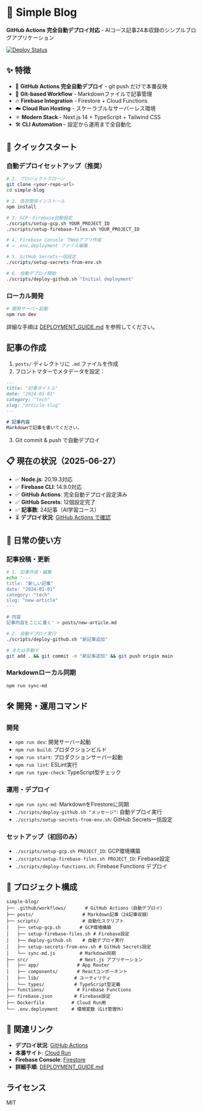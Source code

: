 # 🚀 Simple Blog

**GitHub Actions 完全自動デプロイ対応** - AIコース記事24本収録のシンプルブログアプリケーション

[![Deploy Status](https://github.com/nekoallergy22/simple-blog/workflows/Deploy%20to%20Cloud%20Run/badge.svg)](https://github.com/nekoallergy22/simple-blog/actions)

## ✨ 特徴

- 🚀 **GitHub Actions 完全自動デプロイ** - git push だけで本番反映
- 📝 **Git-based Workflow** - Markdownファイルで記事管理
- 🔥 **Firebase Integration** - Firestore + Cloud Functions
- ☁️ **Cloud Run Hosting** - スケーラブルなサーバーレス環境
- ⚛️ **Modern Stack** - Next.js 14 + TypeScript + Tailwind CSS
- 🛠️ **CLI Automation** - 設定から運用まで全自動化

## 🚀 クイックスタート

### 自動デプロイセットアップ（推奨）

```bash
# 1. プロジェクトクローン
git clone <your-repo-url>
cd simple-blog

# 2. 依存関係インストール
npm install

# 3. GCP・Firebase自動設定
./scripts/setup-gcp.sh YOUR_PROJECT_ID
./scripts/setup-firebase-files.sh YOUR_PROJECT_ID

# 4. Firebase Console でWebアプリ作成
# → .env.deployment ファイル編集

# 5. GitHub Secrets一括設定
./scripts/setup-secrets-from-env.sh

# 6. 自動デプロイ開始
./scripts/deploy-github.sh "Initial deployment"
```

### ローカル開発

```bash
# 開発サーバー起動
npm run dev
```

詳細な手順は [DEPLOYMENT_GUIDE.md](./DEPLOYMENT_GUIDE.md) を参照してください。

## 記事の作成

1. `posts/` ディレクトリに `.md` ファイルを作成
2. フロントマターでメタデータを設定：

```markdown
---
title: "記事タイトル"
date: "2024-01-01"
category: "tech"
slug: "article-slug"
---

# 記事内容
Markdownで記事を書いてください。
```

3. Git commit & push で自動デプロイ

## 📋 現在の状況（2025-06-27）

- ✅ **Node.js**: 20.19.3対応
- ✅ **Firebase CLI**: 14.9.0対応  
- ✅ **GitHub Actions**: 完全自動デプロイ設定済み
- ✅ **GitHub Secrets**: 12個設定完了
- ✅ **記事数**: 24記事（AI学習コース）
- ⏳ **デプロイ状況**: [GitHub Actions で確認](https://github.com/nekoallergy22/simple-blog/actions)

## 🔄 日常の使い方

### 記事投稿・更新

```bash
# 1. 記事作成・編集
echo '---
title: "新しい記事"
date: "2024-01-01"
category: "tech"
slug: "new-article"
---

# 内容
記事内容をここに書く' > posts/new-article.md

# 2. 自動デプロイ実行
./scripts/deploy-github.sh "新記事追加"

# または手動で
git add . && git commit -m "新記事追加" && git push origin main
```

### Markdownローカル同期

```bash
npm run sync-md
```

## 🛠️ 開発・運用コマンド

### 開発
- `npm run dev`: 開発サーバー起動
- `npm run build`: プロダクションビルド
- `npm run start`: プロダクションサーバー起動
- `npm run lint`: ESLint実行
- `npm run type-check`: TypeScript型チェック

### 運用・デプロイ
- `npm run sync-md`: MarkdownをFirestoreに同期
- `./scripts/deploy-github.sh "メッセージ"`: 自動デプロイ実行
- `./scripts/setup-secrets-from-env.sh`: GitHub Secrets一括設定

### セットアップ（初回のみ）
- `./scripts/setup-gcp.sh PROJECT_ID`: GCP環境構築
- `./scripts/setup-firebase-files.sh PROJECT_ID`: Firebase設定
- `./scripts/deploy-functions.sh`: Firebase Functions デプロイ

## 📁 プロジェクト構成

```
simple-blog/
├── .github/workflows/       # GitHub Actions（自動デプロイ）
├── posts/                  # Markdown記事（24記事収録）
├── scripts/                # 自動化スクリプト
│   ├── setup-gcp.sh       # GCP環境構築
│   ├── setup-firebase-files.sh # Firebase設定
│   ├── deploy-github.sh    # 自動デプロイ実行
│   ├── setup-secrets-from-env.sh # GitHub Secrets設定
│   └── sync-md.js         # Markdown同期
├── src/                   # Next.js アプリケーション
│   ├── app/              # App Router
│   ├── components/       # Reactコンポーネント
│   ├── lib/             # ユーティリティ
│   └── types/           # TypeScript型定義
├── functions/            # Firebase Functions
├── firebase.json        # Firebase設定
├── Dockerfile          # Cloud Run用
└── .env.deployment     # 環境変数（Git管理外）
```

## 🔗 関連リンク

- **デプロイ状況**: [GitHub Actions](https://github.com/nekoallergy22/simple-blog/actions)
- **本番サイト**: [Cloud Run](https://console.cloud.google.com/run?project=pid-my-portfolio-project)
- **Firebase Console**: [Firestore](https://console.firebase.google.com/project/pid-my-portfolio-project/firestore)
- **詳細手順**: [DEPLOYMENT_GUIDE.md](./DEPLOYMENT_GUIDE.md)

## ライセンス

MIT